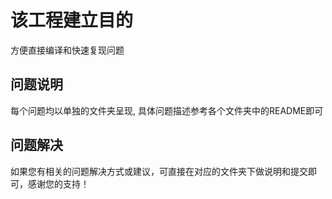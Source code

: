 # 该工程建立目的

方便直接编译和快速复现问题

## 问题说明

每个问题均以单独的文件夹呈现, 具体问题描述参考各个文件夹中的README即可

## 问题解决
如果您有相关的问题解决方式或建议，可直接在对应的文件夹下做说明和提交即可，感谢您的支持！

